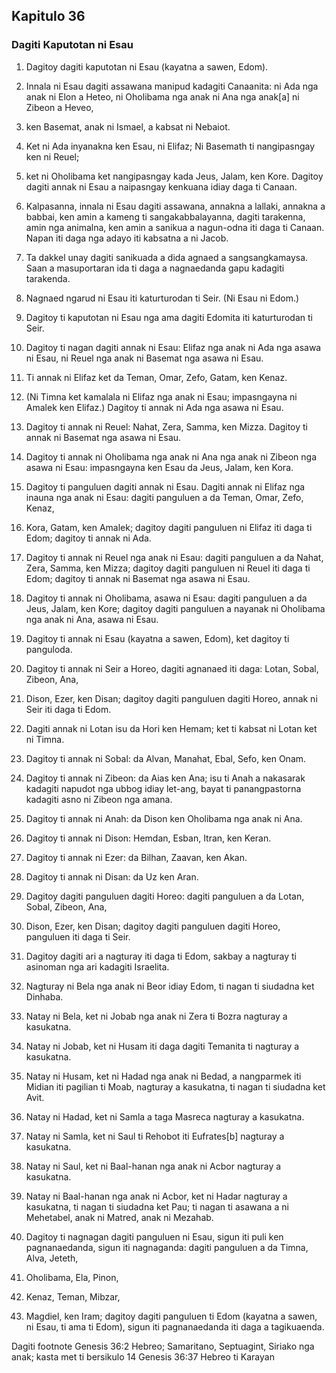 Kapitulo 36
-----------

### Dagiti Kaputotan ni Esau

1. Dagitoy dagiti kaputotan ni Esau (kayatna a sawen, Edom).
2. Innala ni Esau dagiti assawana manipud kadagiti Canaanita: ni Ada nga anak ni Elon a Heteo, ni Oholibama nga anak ni Ana nga anak[a] ni Zibeon a Heveo,
3. ken Basemat, anak ni Ismael, a kabsat ni Nebaiot.
4. Ket ni Ada inyanakna ken Esau, ni Elifaz; Ni Basemath ti nangipasngay ken ni Reuel;
5. ket ni Oholibama ket nangipasngay kada Jeus, Jalam, ken Kore. Dagitoy dagiti annak ni Esau a naipasngay kenkuana idiay daga ti Canaan.

6. Kalpasanna, innala ni Esau dagiti assawana, annakna a lallaki, annakna a babbai, ken amin a kameng ti sangakabbalayanna, dagiti tarakenna, amin nga animalna, ken amin a sanikua a nagun-odna iti daga ti Canaan. Napan iti daga nga adayo iti kabsatna a ni Jacob.
7. Ta dakkel unay dagiti sanikuada a dida agnaed a sangsangkamaysa. Saan a masuportaran ida ti daga a nagnaedanda gapu kadagiti tarakenda.
8. Nagnaed ngarud ni Esau iti katurturodan ti Seir. (Ni Esau ni Edom.)

9. Dagitoy ti kaputotan ni Esau nga ama dagiti Edomita iti katurturodan ti Seir.
10. Dagitoy ti nagan dagiti annak ni Esau: Elifaz nga anak ni Ada nga asawa ni Esau, ni Reuel nga anak ni Basemat nga asawa ni Esau.
11. Ti annak ni Elifaz ket da Teman, Omar, Zefo, Gatam, ken Kenaz.
12. (Ni Timna ket kamalala ni Elifaz nga anak ni Esau; impasngayna ni Amalek ken Elifaz.) Dagitoy ti annak ni Ada nga asawa ni Esau.
13. Dagitoy ti annak ni Reuel: Nahat, Zera, Samma, ken Mizza. Dagitoy ti annak ni Basemat nga asawa ni Esau.
14. Dagitoy ti annak ni Oholibama nga anak ni Ana nga anak ni Zibeon nga asawa ni Esau: impasngayna ken Esau da Jeus, Jalam, ken Kora.

15. Dagitoy ti panguluen dagiti annak ni Esau. Dagiti annak ni Elifaz nga inauna nga anak ni Esau: dagiti panguluen a da Teman, Omar, Zefo, Kenaz,
16. Kora, Gatam, ken Amalek; dagitoy dagiti panguluen ni Elifaz iti daga ti Edom; dagitoy ti annak ni Ada.
17. Dagitoy ti annak ni Reuel nga anak ni Esau: dagiti panguluen a da Nahat, Zera, Samma, ken Mizza; dagitoy dagiti panguluen ni Reuel iti daga ti Edom; dagitoy ti annak ni Basemat nga asawa ni Esau.
18. Dagitoy ti annak ni Oholibama, asawa ni Esau: dagiti panguluen a da Jeus, Jalam, ken Kore; dagitoy dagiti panguluen a nayanak ni Oholibama nga anak ni Ana, asawa ni Esau.
19. Dagitoy ti annak ni Esau (kayatna a sawen, Edom), ket dagitoy ti panguloda.

20. Dagitoy ti annak ni Seir a Horeo, dagiti agnanaed iti daga: Lotan, Sobal, Zibeon, Ana,
21. Dison, Ezer, ken Disan; dagitoy dagiti panguluen dagiti Horeo, annak ni Seir iti daga ti Edom.
22. Dagiti annak ni Lotan isu da Hori ken Hemam; ket ti kabsat ni Lotan ket ni Timna.
23. Dagitoy ti annak ni Sobal: da Alvan, Manahat, Ebal, Sefo, ken Onam.
24. Dagitoy ti annak ni Zibeon: da Aias ken Ana; isu ti Anah a nakasarak kadagiti napudot nga ubbog idiay let-ang, bayat ti panangpastorna kadagiti asno ni Zibeon nga amana.
25. Dagitoy ti annak ni Anah: da Dison ken Oholibama nga anak ni Ana.
26. Dagitoy ti annak ni Dison: Hemdan, Esban, Itran, ken Keran.
27. Dagitoy ti annak ni Ezer: da Bilhan, Zaavan, ken Akan.
28. Dagitoy ti annak ni Disan: da Uz ken Aran.
29. Dagitoy dagiti panguluen dagiti Horeo: dagiti panguluen a da Lotan, Sobal, Zibeon, Ana,
30. Dison, Ezer, ken Disan; dagitoy dagiti panguluen dagiti Horeo, panguluen iti daga ti Seir.

31. Dagitoy dagiti ari a nagturay iti daga ti Edom, sakbay a nagturay ti asinoman nga ari kadagiti Israelita.
32. Nagturay ni Bela nga anak ni Beor idiay Edom, ti nagan ti siudadna ket Dinhaba.
33. Natay ni Bela, ket ni Jobab nga anak ni Zera ti Bozra nagturay a kasukatna.
34. Natay ni Jobab, ket ni Husam iti daga dagiti Temanita ti nagturay a kasukatna.
35. Natay ni Husam, ket ni Hadad nga anak ni Bedad, a nangparmek iti Midian iti pagilian ti Moab, nagturay a kasukatna, ti nagan ti siudadna ket Avit.
36. Natay ni Hadad, ket ni Samla a taga Masreca nagturay a kasukatna.
37. Natay ni Samla, ket ni Saul ti Rehobot iti Eufrates[b] nagturay a kasukatna.
38. Natay ni Saul, ket ni Baal-hanan nga anak ni Acbor nagturay a kasukatna.
39. Natay ni Baal-hanan nga anak ni Acbor, ket ni Hadar nagturay a kasukatna, ti nagan ti siudadna ket Pau; ti nagan ti asawana a ni Mehetabel, anak ni Matred, anak ni Mezahab.

40. Dagitoy ti nagnagan dagiti panguluen ni Esau, sigun iti puli ken pagnanaedanda, sigun iti nagnaganda: dagiti panguluen a da Timna, Alva, Jeteth,
41. Oholibama, Ela, Pinon,
42. Kenaz, Teman, Mibzar,
43. Magdiel, ken Iram; dagitoy dagiti panguluen ti Edom (kayatna a sawen, ni Esau, ti ama ti Edom), sigun iti pagnanaedanda iti daga a tagikuaenda.

Dagiti footnote
Genesis 36:2 Hebreo; Samaritano, Septuagint, Siriako nga anak; kasta met ti bersikulo 14
Genesis 36:37 Hebreo ti Karayan